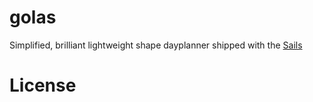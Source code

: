 # golas

Simplified, brilliant lightweight shape dayplanner shipped with the [Sails](http://sailsjs.org)

# License